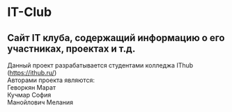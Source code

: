 # IT-Club
## Сайт IT клуба, содержащий информацию о его участниках, проектах и т.д.


Данный проект разрабатывается студентами колледжа IThub (https://ithub.ru/)  
Авторами проекта являются:  
Геворкян Марат  
Кучмар София  
Манойлович Мелания  



